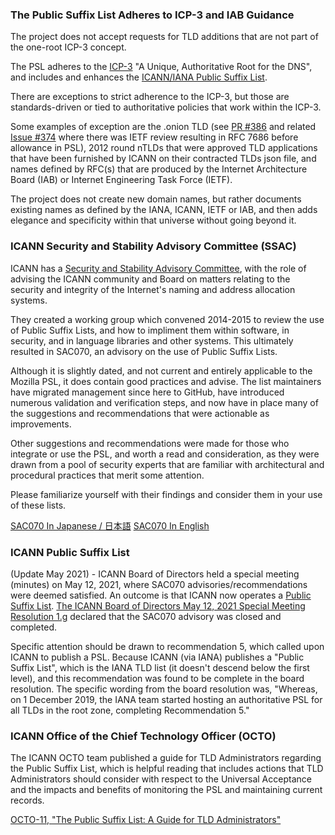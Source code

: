 ### The Public Suffix List Adheres to ICP-3 and IAB Guidance ###
The project does not accept requests for TLD additions that are not part of the one-root ICP-3 concept.

The PSL adheres to the [ICP-3](https://www.icann.org/resources/pages/unique-authoritative-root-2012-02-25-en) "A Unique, Authoritative Root for the DNS", and includes and enhances the [ICANN/IANA Public Suffix List](https://github.com/publicsuffix/list/wiki/Security-Considerations/#icann-public-suffix-list).

There are exceptions to strict adherence to the ICP-3, but those are standards-driven or tied to authoritative policies that work within the ICP-3.

Some examples of exception are the .onion TLD (see [PR #386](https://github.com/publicsuffix/list/pull/386) and related [Issue #374](https://github.com/publicsuffix/list/issues/374) where there was IETF review resulting in RFC 7686 before allowance in PSL), 2012 round nTLDs that were approved TLD applications that have been furnished by ICANN on their contracted TLDs json file, and names defined by RFC(s) that are produced by the Internet Architecture Board (IAB) or Internet Engineering Task Force (IETF).

The project does not create new domain names, but rather documents existing names as defined by the IANA, ICANN, IETF or IAB, and then adds elegance and specificity within that universe without going beyond it.

### ICANN Security and Stability Advisory Committee (SSAC)
ICANN has a [Security and Stability Advisory Committee](https://www.icann.org/resources/pages/ssac-role-2018-02-06-en), with the role of advising the ICANN community and Board on matters relating to the security and integrity of the Internet's naming and address allocation systems.

They created a working group which convened 2014-2015 to review the use of Public Suffix Lists, and how to impliment them within software, in security, and in language libraries and other systems.  This ultimately resulted in SAC070, an advisory on the use of Public Suffix Lists.

Although it is slightly dated, and not current and entirely applicable to the Mozilla PSL, it does contain good practices and advise.  The list maintainers have migrated management since here to GitHub, have introduced numerous validation and verification steps, and now have in place many of the suggestions and recommendations that were actionable as improvements.

Other suggestions and recommendations were made for those who integrate or use the PSL, and worth a read and consideration, as they were drawn from a pool of security experts that are familiar with architectural and procedural practices that merit some attention.

Please familiarize yourself with their findings and consider them in your use of these lists. 

[SAC070 In Japanese / 日本語](https://www.icann.org/ja/system/files/files/sac-070-ja.pdf) [SAC070 In English](https://www.icann.org/en/system/files/files/sac-070-en.pdf)

### ICANN Public Suffix List
(Update May 2021) - ICANN Board of Directors held a special meeting (minutes) on May 12, 2021, where SAC070 advisories/recommendations were deemed satisfied.  An outcome is that ICANN now operates a [Public Suffix List](https://data.iana.org/TLD/tlds-alpha-by-domain.txt).  [The ICANN Board of Directors May 12, 2021 Special Meeting Resolution 1.g](https://www.icann.org/resources/board-material/resolutions-2021-05-12-en#1.g) declared that the SAC070 advisory was closed and completed.  

Specific attention should be drawn to recommendation 5, which called upon ICANN to publish a PSL. Because ICANN (via IANA) publishes a "Public Suffix List", which is the IANA TLD list (it doesn't descend below the first level), and this recommendation was found to be complete in the board resolution.  The specific wording from the board resolution was, "Whereas, on 1 December 2019, the IANA team started hosting an authoritative PSL for all TLDs in the root zone, completing Recommendation 5."

### ICANN Office of the Chief Technology Officer (OCTO)
The ICANN OCTO team published a guide for TLD Administrators regarding the Public Suffix List, which is helpful reading that includes actions that TLD Administrators should consider with respect to the Universal Acceptance and the impacts and benefits of monitoring the PSL and maintaining current records.  

[OCTO-11, "The Public Suffix List: A Guide for TLD Administrators"](https://www.icann.org/en/system/files/files/octo-011-18may20-en.pdf)